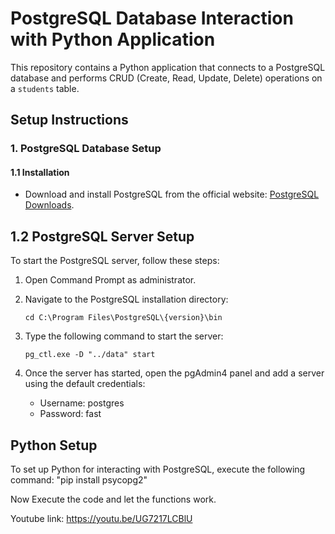 # PostgreSQL Database Interaction with Python Application

This repository contains a Python application that connects to a PostgreSQL database and performs CRUD (Create, Read, Update, Delete) operations on a `students` table.

## Setup Instructions

### 1. PostgreSQL Database Setup

#### 1.1 Installation

- Download and install PostgreSQL from the official website: [PostgreSQL Downloads](https://www.postgresql.org/download/).


## 1.2 PostgreSQL Server Setup

To start the PostgreSQL server, follow these steps:

1. Open Command Prompt as administrator.
2. Navigate to the PostgreSQL installation directory:

    ```shell
    cd C:\Program Files\PostgreSQL\{version}\bin
    ```

3. Type the following command to start the server:

    ```shell
    pg_ctl.exe -D "../data" start 
   
    ```

4. Once the server has started, open the pgAdmin4 panel and add a server using the default credentials:

    - Username: postgres
    - Password: fast

## Python Setup

To set up Python for interacting with PostgreSQL, execute the following command:
"pip install psycopg2"

Now Execute the code and let the functions work.

Youtube link: https://youtu.be/UG7217LCBlU